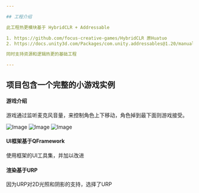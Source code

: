 ```yaml
---

## 工程介绍  

此工程热更模块基于 HybridCLR + Addressable 

1. https://github.com/focus-creative-games/HybridCLR 原Huatuo
2. https://docs.unity3d.com/Packages/com.unity.addressables@1.20/manual/index.html Addressables

同时支持资源和逻辑热更的基础工程

---
```


## 项目包含一个完整的小游戏实例  
#### 游戏介绍
游戏通过监听麦克风音量，来控制角色上下移动，角色掉到最下面则游戏接受。  

![Image](https://github.com/ManoKing/FFramework/blob/main/Assets/Res/Art/Image/flappy_beans/sample/fbs.screen-52.png)
![Image](https://github.com/ManoKing/FFramework/blob/main/Assets/Res/Art/Image/flappy_beans/sample/fbs.screen-53.png)
![Image](https://github.com/ManoKing/FFramework/blob/main/Assets/Res/Art/Image/flappy_beans/sample/fbs.screen-54.png)

#### UI框架基于QFramework  
使用框架的UI工具集，并加以改进

#### 渲染基于URP
因为URP对2D光照和阴影的支持，选择了URP  


